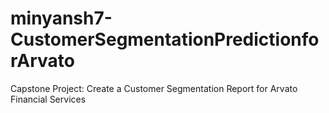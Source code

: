 # minyansh7-CustomerSegmentationPredictionforArvato
Capstone Project: Create a Customer Segmentation Report for Arvato Financial Services
